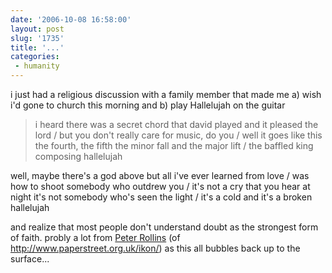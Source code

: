 ```yaml
---
date: '2006-10-08 16:58:00'
layout: post
slug: '1735'
title: '...'
categories:
 - humanity
---
```


i just had a religious discussion with a family member that made me a) wish i'd gone to church this morning and b) play Hallelujah on the guitar

> i heard there was a secret chord that david played and it pleased the lord / but you don't really care for music, do you / well it goes like this the fourth, the fifth the minor fall and the major lift / the baffled king composing hallelujah

well, maybe there's a god above but all i've ever learned from love / was how to shoot somebody who outdrew you / it's not a cry that you hear at night it's not somebody who's seen the light / it's a cold and it's a broken hallelujah

and realize that most people don't understand doubt as the strongest form of faith. probly a lot from [Peter Rollins][1] (of http://www.paperstreet.org.uk/ikon/) as this all bubbles back up to the surface...

   [1]: http://www.amazon.co.uk/Not-Speak-God-Peter-Rollins/dp/0281057982/sr=8-1/qid=1158917024/ref=sr_1_1/026-0801618-0606848?ie=UTF8&s=books

